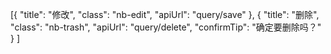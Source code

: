 [{
		"title": "修改",
		"class": "nb-edit",
		"apiUrl": "query/save"
	},
	{
		"title": "删除",
		"class": "nb-trash",
		"apiUrl": "query/delete",
		"confirmTip": "确定要删除吗？"
	}
]